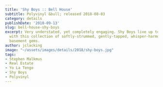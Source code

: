 ```yaml
---
title: 'Shy Boys :: Bell House'
subtitle: Polyvinyl &bull; released 2018-08-03
category: details
publishDate: '2018-09-13'
slug: bell-house-shy-boys
excerpt: Very understated, yet completely engaging. Shy Boys live up to their name
  with this collection of softly-strummed, gently-tapped, whisper-harmonized indie
  basement gems.
author: jclacking
image: "~/assets/images/details/2018/shy-boys.jpg"
tags:
- Stephen Malkmus
- Real Estate
- Yo La Tengo
- Shy Boys
- Polyvinyl
---
```


